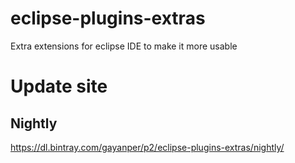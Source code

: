 # eclipse-plugins-extras
Extra extensions for eclipse IDE to make it more usable

# Update site
## Nightly
https://dl.bintray.com/gayanper/p2/eclipse-plugins-extras/nightly/
